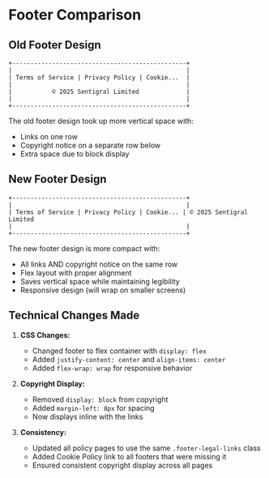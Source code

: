 # Footer Comparison

## Old Footer Design
```
+------------------------------------------------+
|                                                |
| Terms of Service | Privacy Policy | Cookie...  |
|                                                |
|           © 2025 Sentigral Limited             |
|                                                |
+------------------------------------------------+
```

The old footer design took up more vertical space with:
- Links on one row
- Copyright notice on a separate row below
- Extra space due to block display

## New Footer Design
```
+------------------------------------------------+
|                                                |
| Terms of Service | Privacy Policy | Cookie... | © 2025 Sentigral Limited
|                                                |
+------------------------------------------------+
```

The new footer design is more compact with:
- All links AND copyright notice on the same row
- Flex layout with proper alignment
- Saves vertical space while maintaining legibility
- Responsive design (will wrap on smaller screens)

## Technical Changes Made

1. **CSS Changes:**
   - Changed footer to flex container with `display: flex`
   - Added `justify-content: center` and `align-items: center`
   - Added `flex-wrap: wrap` for responsive behavior

2. **Copyright Display:**
   - Removed `display: block` from copyright
   - Added `margin-left: 8px` for spacing
   - Now displays inline with the links

3. **Consistency:**
   - Updated all policy pages to use the same `.footer-legal-links` class
   - Added Cookie Policy link to all footers that were missing it
   - Ensured consistent copyright display across all pages